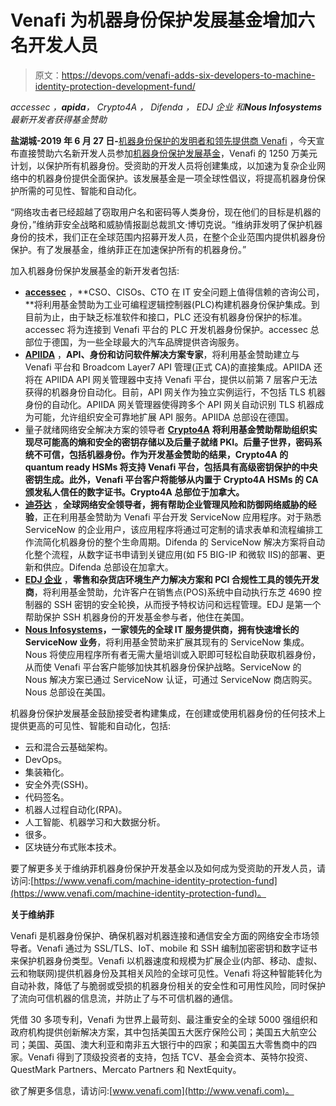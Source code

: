 # Venafi 为机器身份保护发展基金增加六名开发人员

> 原文：<https://devops.com/venafi-adds-six-developers-to-machine-identity-protection-development-fund/>

*accessec* *，**apida**，* *Crypto4A* *，* *Difenda* *，* *EDJ 企业* *和**Nous Infosystems**最新开发者获得基金赞助*

**盐湖城-2019 年 6 月 27 日-**[机器身份保护的发明者和领先提供商 Venafi](https://www.venafi.com) ，今天宣布直接赞助六名新开发人员参加[机器身份保护发展基金](https://www.venafi.com/machine-identity-protection-fund)，Venafi 的 1250 万美元计划，以保护所有机器身份。受资助的开发人员将创建集成，以加速为复杂企业网络中的机器身份提供全面保护。该发展基金是一项全球性倡议，将提高机器身份保护所需的可见性、智能和自动化。

“网络攻击者已经超越了窃取用户名和密码等人类身份，现在他们的目标是机器的身份，”维纳菲安全战略和威胁情报副总裁凯文·博切克说。“维纳菲发明了保护机器身份的技术，我们正在全球范围内招募开发人员，在整个企业范围内提供机器身份保护。有了发展基金，维纳菲正在加速保护所有的机器身份。”

加入机器身份保护发展基金的新开发者包括:

*   [**accessec**](https://accessec.com/) ，**CSO、CISOs、CTO 在 IT 安全问题上值得信赖的咨询公司，**将利用基金赞助为工业可编程逻辑控制器(PLC)构建机器身份保护集成。到目前为止，由于缺乏标准软件和接口，PLC 还没有机器身份保护的标准。accessec 将为连接到 Venafi 平台的 PLC 开发机器身份保护。accessec 总部位于德国，为一些全球最大的汽车品牌提供咨询服务。
*   [**APIIDA**](https://apiida.com/) ，**API、身份和访问软件解决方案专家**，将利用基金赞助建立与 Venafi 平台和 Broadcom Layer7 API 管理(正式 CA)的直接集成。APIIDA 还将在 APIIDA API 网关管理器中支持 Venafi 平台，提供以前第 7 层客户无法获得的机器身份自动化。目前，API 网关作为独立实例运行，不包括 TLS 机器身份的自动化。APIIDA 网关管理器使得跨多个 API 网关自动识别 TLS 机器成为可能，允许组织安全可靠地扩展 API 服务。APIIDA 总部设在德国。
*   量子就绪网络安全解决方案的领导者 [**Crypto4A**](https://www.crypto4a.com/) **将利用基金赞助帮助组织实现尽可能高的熵和安全的密钥存储以及后量子就绪 PKI。后量子世界，密码系统不可信，包括机器身份。作为开发基金赞助的结果，Crypto4A 的 quantum ready HSMs 将支持 Venafi 平台，包括具有高级密钥保护的中央密钥生成。此外，Venafi 平台客户将能够从内置于 Crypto4A HSMs 的 CA 颁发私人信任的数字证书。Crypto4A 总部位于加拿大。**
*   [**迪芬达**](https://www.difenda.com/) ，**全球网络安全领导者，拥有帮助企业管理风险和防御网络威胁的经验**，正在利用基金赞助为 Venafi 平台开发 ServiceNow 应用程序。对于熟悉 ServiceNow 的企业用户，该应用程序将通过可定制的请求表单和流程编排工作流简化机器身份的整个生命周期。Difenda 的 ServiceNow 解决方案将自动化整个流程，从数字证书申请到关键应用(如 F5 BIG-IP 和微软 IIS)的部署、更新和供应。Difenda 总部设在加拿大。
*   [**EDJ 企业**](http://www.edj.com/) ，**零售和杂货店环境生产力解决方案和 PCI 合规性工具的领先开发商**，将利用基金赞助，允许客户在销售点(POS)系统中自动执行东芝 4690 控制器的 SSH 密钥的安全轮换，从而授予特权访问和远程管理。EDJ 是第一个帮助保护 SSH 机器身份的开发基金参与者，他住在美国。
*   [**Nous Infosystems**](https://www.nousinfosystems.com/)**，一家领先的全球 IT 服务提供商，拥有快速增长的 ServiceNow 业务**，将利用基金赞助来扩展其现有的 ServiceNow 集成。Nous 将使应用程序所有者无需大量培训或入职即可轻松自助获取机器身份，从而使 Venafi 平台客户能够加快其机器身份保护战略。ServiceNow 的 Nous 解决方案已通过 ServiceNow 认证，可通过 ServiceNow 商店购买。Nous 总部设在美国。

机器身份保护发展基金鼓励接受者构建集成，在创建或使用机器身份的任何技术上提供更高的可见性、智能和自动化，包括:

*   云和混合云基础架构。
*   DevOps。
*   集装箱化。
*   安全外壳(SSH)。
*   代码签名。
*   机器人过程自动化(RPA)。
*   人工智能、机器学习和大数据分析。
*   很多。
*   区块链分布式账本技术。

要了解更多关于维纳菲机器身份保护开发基金以及如何成为受资助的开发人员，请访问:[https://www.venafi.com/machine-identity-protection-fund](https://www.venafi.com/machine-identity-protection-fund)。

**关于维纳菲**

Venafi 是机器身份保护、确保机器对机器连接和通信安全方面的网络安全市场领导者。Venafi 通过为 SSL/TLS、IoT、mobile 和 SSH 编制加密密钥和数字证书来保护机器身份类型。Venafi 以机器速度和规模为扩展企业(内部、移动、虚拟、云和物联网)提供机器身份及其相关风险的全球可见性。Venafi 将这种智能转化为自动补救，降低了与脆弱或受损的机器身份相关的安全性和可用性风险，同时保护了流向可信机器的信息流，并防止了与不可信机器的通信。

凭借 30 多项专利，Venafi 为世界上最苛刻、最注重安全的全球 5000 强组织和政府机构提供创新解决方案，其中包括美国五大医疗保险公司；美国五大航空公司；美国、英国、澳大利亚和南非五大银行中的四家；和美国五大零售商中的四家。Venafi 得到了顶级投资者的支持，包括 TCV、基金会资本、英特尔投资、QuestMark Partners、Mercato Partners 和 NextEquity。

欲了解更多信息，请访问:[www.venafi.com](http://www.venafi.com)。